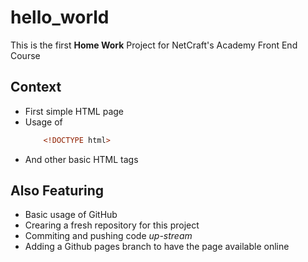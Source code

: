 # hello_world

This is the first **Home Work** Project for NetCraft's Academy Front End Course

## Context

* First simple HTML page
* Usage of
	```HTML
		<!DOCTYPE html>
	```
* And other basic HTML tags

## Also Featuring

* Basic usage of GitHub
* Crearing a fresh repository for this project
* Commiting and pushing code *up-stream*
* Adding a Github pages branch to have the page available online

